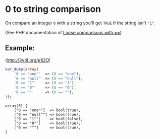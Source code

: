 0 to string comparison
======================

On compare an integer `0` with a string you'll get `TRUE` if the string isn't `"1"`.

(See PHP documentation of [Loose comparisons with ==](http://php.net/manual/en/types.comparisons.php#types.comparisions-loose))

Example:
--------
(http://3v4l.org/e1i2O)

```php
var_dump(array(
    '0 == "one"'  => (0 == "one"),
    '0 == "null"' => (0 == "null"),
    '0 == "1"'    => (0 == "1"),
    '0 == "0"'    => (0 == "0"),
    '0 == ""'     => (0 == ""),
));

```

```
array(5) {
    ["0 == "one""]  => bool(true),
    ["0 == "null""] => bool(true),
    ["0 == "1""]    => bool(false),
    ["0 == "0""]    => bool(true),
    ["0 == """]     => bool(true),
}
```
